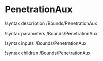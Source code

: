 <!-- MOOSE Documentation Stub: Remove this when content is added. -->

# PenetrationAux
!syntax description /Bounds/PenetrationAux

!syntax parameters /Bounds/PenetrationAux

!syntax inputs /Bounds/PenetrationAux

!syntax children /Bounds/PenetrationAux
